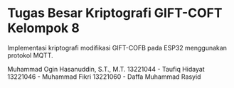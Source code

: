 # Tugas Besar Kriptografi GIFT-COFT Kelompok 8

Implementasi kriptografi modifikasi GIFT-COFB pada ESP32 menggunakan protokol MQTT.

Muhammad Ogin Hasanuddin, S.T., M.T.
13221044 - Taufiq Hidayat
13221046 - Muhammad Fikri
13221060 - Daffa Muhammad Rasyid
